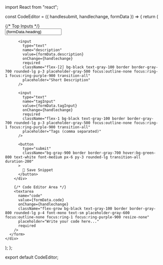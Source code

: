 import React from "react";

const CodeEditor = ({ handlesubmit, handlechange, formData }) => {
  return (
    <div className="flex flex-col bg-black w-full min-h-screen p-6 text-white">
      <form
        onSubmit={handlesubmit}
        className="flex flex-col gap-4 h-full  rounded-xl p-4 shadow-lg"
      >
        {/* Top Inputs */}
        <div className="flex flex-wrap gap-4 w-full">
          <input
            type="text"
            name="heading"
            value={formData.heading}
            required
            onChange={handlechange}
            className="flex-1 bg-black text-gray-100 border border-gray-700 rounded-lg p-3 placeholder-gray-500 focus:outline-none focus:ring-1 focus:ring-purple-900 transition-all"
            placeholder="Snippet Title"
          />

          <input
            type="text"
            name="description"
            value={formData.description}
            onChange={handlechange}
            required
            className="flex-[2] bg-black text-gray-100 border border-gray-700 rounded-lg p-3 placeholder-gray-500 focus:outline-none focus:ring-1 focus:ring-purple-900 transition-all"
            placeholder="Short Description"
          />

          <input
            type="text"
            name="tagInput"
            value={formData.tagInput}
            onChange={handlechange}
            required
            className="flex-1 bg-black text-gray-100 border border-gray-700 rounded-lg p-3 placeholder-gray-500 focus:outline-none focus:ring-1 focus:ring-purple-900 transition-all"
            placeholder="Tags (comma separated)"
          />

          <button
            type="submit"
            className="bg-gray-900 border border-gray-700 hover:bg-green-800 text-white font-medium px-6 py-3 rounded-lg transition-all duration-200"
          >
            💾 Save Snippet
          </button>
        </div>

        {/* Code Editor Area */}
        <textarea
          name="code"
          value={formData.code}
          onChange={handlechange}
          className="flex-grow bg-black text-gray-100 border border-gray-800 rounded-lg p-4 font-mono text-sm placeholder-gray-600 focus:outline-none focus:ring-1 focus:ring-purple-900 resize-none"
          placeholder="Write your code here..."
          required
        />
      </form>
    </div>
  );
};

export default CodeEditor;